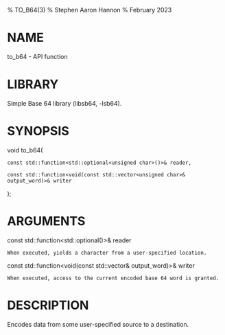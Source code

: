 % TO_B64(3)
% Stephen Aaron Hannon
% February 2023

# NAME
to_b64 - API function

# LIBRARY
Simple Base 64 library (libsb64, -lsb64).

# SYNOPSIS
void to_b64(

    const std::function<std::optional<unsigned char>()>& reader,

    const std::function<void(const std::vector<unsigned char>& output_word)>& writer
);

# ARGUMENTS
const std::function<std::optional<unsigned char>()>& reader

    When executed, yields a character from a user-specified location.

const std::function<void(const std::vector<unsigned char>& output_word)>& writer

    When executed, access to the current encoded base 64 word is granted.

# DESCRIPTION
Encodes data from some user-specified source to a destination.